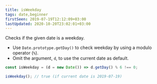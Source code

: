 ```yaml
---
title: isWeekday
tags: date,beginner
firstSeen: 2019-07-19T12:12:09+03:00
lastUpdated: 2020-10-20T23:02:01+03:00
---
```


Checks if the given date is a weekday.

- Use `Date.prototype.getDay()` to check weekday by using a modulo operator (`%`).
- Omit the argument, `d`, to use the current date as default.

```js
const isWeekday = (d = new Date()) => d.getDay() % 6 !== 0;
```

```js
isWeekday(); // true (if current date is 2019-07-19)
```

